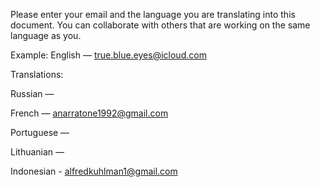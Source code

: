 Please enter your email and the language you are translating into this document. You can collaborate with others that are working on the same language as you.

Example:
English — true.blue.eyes@icloud.com

Translations:

Russian —

French — anarratone1992@gmail.com

Portuguese —

Lithuanian —

Indonesian - alfredkuhlman1@gmail.com


